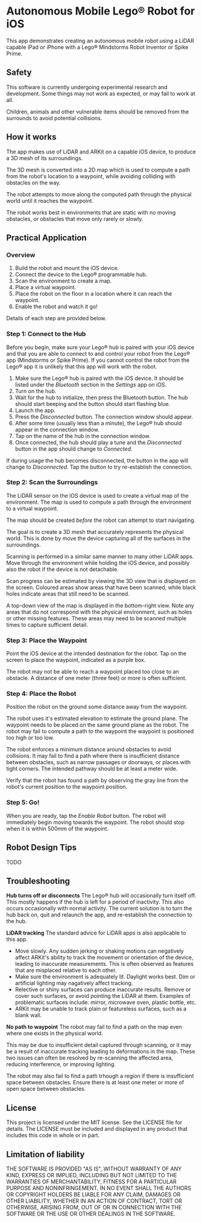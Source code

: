 # Autonomous Mobile Lego® Robot for iOS

This app demonstrates creating an autonomous mobile robot using a LiDAR capable iPad or iPhone with a Lego® Mindstorms Robot Inventor or Spike Prime.

## Safety

This software is currently undergoing experimental research and development. Some things may not work as expected, or may fail to work at all.

Children, animals and other vulnerable items should be removed from the surrounds to avoid potential collisions.

## How it works

The app makes use of LiDAR and ARKit on a capable iOS device, to produce a 3D mesh of its surroundings. 

The 3D mesh is converted into a 2D map which is used to compute a path from the robot's location to a waypoint, while avoiding colliding with obstacles on the way.

The robot attempts to move along the computed path through the physical world until it reaches the waypoint.

The robot works best in environments that are static with no moving obstacles, or obstacles that move only rarely or slowly. 

## Practical Application

### Overview

1. Build the robot and mount the iOS device.
2. Connect the device to the Lego® programmable hub.
3. Scan the environment to create a map.
4. Place a virtual waypoint.
5. Place the robot on the floor in a location where it can reach the waypoint.
6. Enable the robot and watch it go!

Details of each step are provided below.

### Step 1: Connect to the Hub

Before you begin, make sure your Lego® hub is paired with your iOS device and that you are able to connect to and control your robot from the Lego® app (Mindstorms or Spike Prime).  If you cannot control the robot from the Lego® app it is unlikely that this app will work with the robot.

1. Make sure the Lego® hub is paired with the iOS device. It should be listed under the _Bluetooth_ section in the _Settings_ app on iOS.  
3. Turn on the hub.
3. Wait for the hub to initialize, then press the Bluetooth button. The hub should start beeping and the button should start flashing blue.
4. Launch the app.
5. Press the _Disconnected_ button. The connection window should appear.
6. After some time (usually less than a minute), the Lego® hub should appear in the connection window.
7. Tap on the name of the hub in the connection window.
8. Once connected, the hub should play a tune and the _Disconnected_ button in the app should change to _Connected_.

If during usage the hub becomes disconnected, the button in the app will change to _Disconnected_. Tap the button to try re-establish the connection.

### Step 2: Scan the Surroundings

The LiDAR sensor on the iOS device is used to create a virtual map of the environment. The map is used to compute a path through the environment to a virtual waypoint.

The map should be created _before_ the robot can attempt to start navigating.

The goal is to create a 3D mesh that accurately represents the physical world. This is done by move the device capturing all of the surfaces in the surroundings.  

Scanning is performed in a similar same manner to many other LiDAR apps. Move through the environment while holding the iOS device, and possibly also the robot if the device is not detachable. 

Scan progress can be estimated by viewing the 3D view that is displayed on the screen. Coloured areas show areas that have been scanned, while black holes indicate areas that still need to be scanned. 

A top-down view of the map is displayed in the bottom-right view. Note any areas that do not correspond with the physical environment, such as holes or other missing features. These areas may need to be scanned multiple times to capture sufficient detail.

### Step 3: Place the Waypoint

Point the iOS device at the intended destination for the robot. Tap on the screen to place the waypoint, indicated as a purple box.

The robot may not be able to reach a waypoint placed too close to an obstacle. A distance of one meter (three feet) or more is often sufficient.

### Step 4: Place the Robot

Position the robot on the ground some distance away from the waypoint. 

The robot uses it's estimated elevation to estimate the ground plane. The waypoint needs to be placed on the same ground plane as the robot. The robot may fail to compute a path to the waypoint the waypoint is positioned too high or too low.

The robot enforces a minimum distance around obstacles to avoid collisions. It may fail to find a path where there is insufficient distance between obstacles, such as narrow passages or doorways, or places with tight corners. The intended pathway should be at least a meter wide.  

Verify that the robot has found a path by observing the gray line from the robot's current position to the waypoint position.  

### Step 5: Go!

When you are ready, tap the _Enable Robot_ button. The robot will immediately begin moving towards the waypoint. The robot should stop when it is within 500mm of the waypoint.

## Robot Design Tips

TODO

## Troubleshooting

__Hub turns off or disconnects__
The Lego® hub will occasionally turn itself off. This mostly happens if the hub is left for a period of inactivity. This also occurs occasionally with normal activity. The current solution is to turn the hub back on, quit and relaunch the app, and re-establish the connection to the hub.

__LiDAR tracking__
The standard advice for LiDAR apps is also applicable to this app. 

- Move slowly. Any sudden jerking or shaking motions can negatively affect ARKit's ability to track the movement or orientation of the device, leading to inaccurate measurements. This is often observed as features that are misplaced relative to each other.
- Make sure the environment is adequately lit. Daylight works best. Dim or artificial lighting may nagatively affect tracking.
- Relective or shiny surfaces can produce inaccurate results. Remove or cover such surfaces, or avoid pointing the LiDAR at them. Examples of problematic surfaces include: mirror, microwave oven, plastic bottle, etc.
- ARKit may be unable to track plain or featureless surfaces, such as a blank wall.

__No path to waypoint__
The robot may fail to find a path on the map even where one exists in the physical world. 

This may be due to insufficient detail captured through scanning, or it may be a result of inaccurate tracking leading to deformations in the map. These two issues can often be resolved by re-scanning the affected area, reducing interference, or improving lighting.

The robot may also fail to find a path trhough a region if there is insufficient  space between obstacles. Ensure there is at least one meter or more of open space between obstacles. 

## License

This project is licensed under the MIT license. See the LICENSE file for details. The LICENSE must be included and displayed in any product that includes this code in whole or in part.

## Limitation of liability

THE SOFTWARE IS PROVIDED "AS IS", WITHOUT WARRANTY OF ANY KIND, EXPRESS OR
IMPLIED, INCLUDING BUT NOT LIMITED TO THE WARRANTIES OF MERCHANTABILITY,
FITNESS FOR A PARTICULAR PURPOSE AND NONINFRINGEMENT. IN NO EVENT SHALL THE
AUTHORS OR COPYRIGHT HOLDERS BE LIABLE FOR ANY CLAIM, DAMAGES OR OTHER
LIABILITY, WHETHER IN AN ACTION OF CONTRACT, TORT OR OTHERWISE, ARISING FROM,
OUT OF OR IN CONNECTION WITH THE SOFTWARE OR THE USE OR OTHER DEALINGS IN THE
SOFTWARE.


